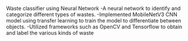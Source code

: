 Waste classifier using Neural Network
-A neural network to identify and categorize different types of wastes.
-Implemented MobileNetV3 CNN model using transfer learning to train the model to differentiate between objects.
-Utilized frameworks such as OpenCV and Tensorflow to obtain and label the various kinds of waste
